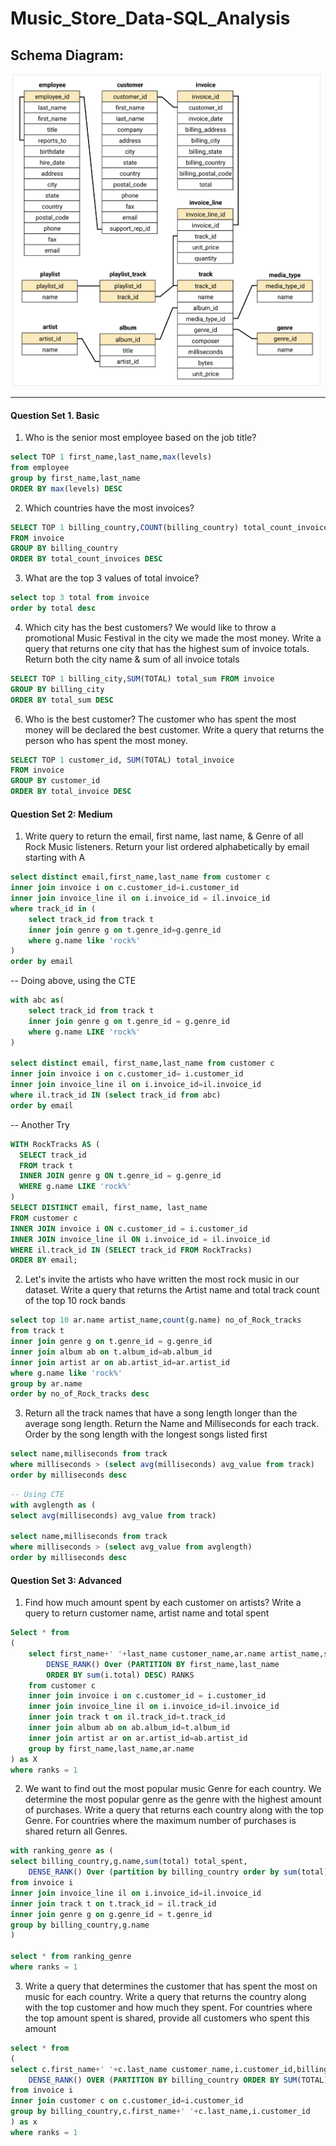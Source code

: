 # Music_Store_Data-SQL_Analysis


## Schema Diagram:

<img src=schema_diagram.png title="Schema Diagram" height=500 />


---


#### Question Set 1. Basic
1. Who is the senior most employee based on the job title?
   
```sql
select TOP 1 first_name,last_name,max(levels) 
from employee
group by first_name,last_name
ORDER BY max(levels) DESC
```


2. Which countries have the most invoices?
```sql
SELECT TOP 1 billing_country,COUNT(billing_country) total_count_invoices
FROM invoice
GROUP BY billing_country
ORDER BY total_count_invoices DESC
```

3. What are the top 3 values of total invoice?
```sql
select top 3 total from invoice
order by total desc
```

4. Which city has the best customers? We would like to throw a promotional Music Festival in the city we made the most money. Write a query that returns one city that has the highest sum of invoice totals. Return both the city name & sum of all invoice totals
```sql
SELECT TOP 1 billing_city,SUM(TOTAL) total_sum FROM invoice
GROUP BY billing_city
ORDER BY total_sum DESC
```

6. Who is the best customer? The customer who has spent the most money will be declared the best customer. Write a query that returns the person who has spent the most money.
```sql
SELECT TOP 1 customer_id, SUM(TOTAL) total_invoice
FROM invoice
GROUP BY customer_id
ORDER BY total_invoice DESC
```




#### Question Set 2: Medium

1. Write query to return the email, first name, last name, & Genre of all Rock Music listeners. Return your list ordered alphabetically by email starting with A
```sql
select distinct email,first_name,last_name from customer c
inner join invoice i on c.customer_id=i.customer_id
inner join invoice_line il on i.invoice_id = il.invoice_id
where track_id in (
	select track_id from track t
	inner join genre g on t.genre_id=g.genre_id
	where g.name like 'rock%'
)
order by email
```

-- Doing above, using the CTE

```sql
with abc as(
	select track_id from track t
	inner join genre g on t.genre_id = g.genre_id
	where g.name LIKE 'rock%'
)

select distinct email, first_name,last_name from customer c
inner join invoice i on c.customer_id= i.customer_id
inner join invoice_line il on i.invoice_id=il.invoice_id
where il.track_id IN (select track_id from abc)
order by email
```


-- Another Try
```sql
WITH RockTracks AS (
  SELECT track_id
  FROM track t
  INNER JOIN genre g ON t.genre_id = g.genre_id
  WHERE g.name LIKE 'rock%'
)
SELECT DISTINCT email, first_name, last_name
FROM customer c
INNER JOIN invoice i ON c.customer_id = i.customer_id
INNER JOIN invoice_line il ON i.invoice_id = il.invoice_id
WHERE il.track_id IN (SELECT track_id FROM RockTracks)
ORDER BY email;
```


2. Let's invite the artists who have written the most rock music in our dataset. Write a query that returns the Artist name and total track count of the top 10 rock bands

```sql
select top 10 ar.name artist_name,count(g.name) no_of_Rock_tracks
from track t
inner join genre g on t.genre_id = g.genre_id
inner join album ab on t.album_id=ab.album_id
inner join artist ar on ab.artist_id=ar.artist_id
where g.name like 'rock%'
group by ar.name
order by no_of_Rock_tracks desc
```

3. Return all the track names that have a song length longer than the average song length. Return the Name and Milliseconds for each track. Order by the song length with the longest songs listed first

```sql
select name,milliseconds from track
where milliseconds > (select avg(milliseconds) avg_value from track)
order by milliseconds desc
```

```sql
-- Using CTE
with avglength as (
select avg(milliseconds) avg_value from track)

select name,milliseconds from track
where milliseconds > (select avg_value from avglength)
order by milliseconds desc
```





#### Question Set 3: Advanced

1. Find how much amount spent by each customer on artists? Write a query to return customer name, artist name and total spent

```sql
Select * from
(
	select first_name+' '+last_name customer_name,ar.name artist_name,sum(i.total) total_spent,
		DENSE_RANK() Over (PARTITION BY first_name,last_name
		ORDER BY sum(i.total) DESC) RANKS
	from customer c
	inner join invoice i on c.customer_id = i.customer_id 
	inner join invoice_line il on i.invoice_id=il.invoice_id
	inner join track t on il.track_id=t.track_id
	inner join album ab on ab.album_id=t.album_id
	inner join artist ar on ar.artist_id=ab.artist_id
	group by first_name,last_name,ar.name
) as X
where ranks = 1
```

2. We want to find out the most popular music Genre for each country. We determine the most popular genre as the genre with the highest amount of purchases. Write a query that returns each country along with the top Genre. For countries where the maximum number of purchases is shared return all Genres.

```sql
with ranking_genre as (
select billing_country,g.name,sum(total) total_spent,
	DENSE_RANK() Over (partition by billing_country order by sum(total) desc) ranks
from invoice i
inner join invoice_line il on i.invoice_id=il.invoice_id
inner join track t on t.track_id = il.track_id
inner join genre g on g.genre_id = t.genre_id
group by billing_country,g.name
)

select * from ranking_genre
where ranks = 1
```


3. Write a query that determines the customer that has spent the most on music for each country. Write a query that returns the country along with the top customer and how much they spent. For countries where the top amount spent is shared, provide all customers who spent this amount

```sql
select * from 
(
select c.first_name+' '+c.last_name customer_name,i.customer_id,billing_country,sum(total) total_spent,
	DENSE_RANK() OVER (PARTITION BY billing_country ORDER BY SUM(TOTAL) DESC) RANKS
from invoice i
inner join customer c on c.customer_id=i.customer_id
group by billing_country,c.first_name+' '+c.last_name,i.customer_id
) as x
where ranks = 1
```
